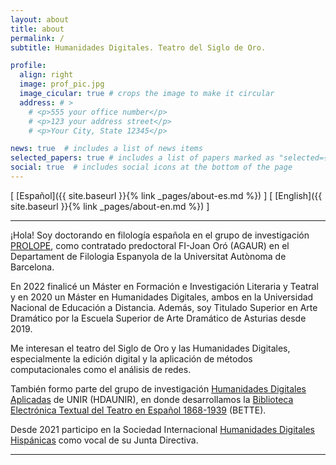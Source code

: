 ```yaml
---
layout: about
title: about
permalink: /
subtitle: Humanidades Digitales. Teatro del Siglo de Oro.

profile:
  align: right
  image: prof_pic.jpg
  image_cicular: true # crops the image to make it circular
  address: # >
    # <p>555 your office number</p>
    # <p>123 your address street</p>
    # <p>Your City, State 12345</p>

news: true  # includes a list of news items
selected_papers: true # includes a list of papers marked as "selected={true}"
social: true  # includes social icons at the bottom of the page
---
```


\[ [Español]({{ site.baseurl }}{% link _pages/about-es.md %}) \] \[ [English]({{ site.baseurl }}{% link _pages/about-en.md %}) \]

---

¡Hola! Soy doctorando en filología española en el grupo de investigación [PROLOPE](https://prolope.uab.cat/), como contratado predoctoral FI-Joan Oró (AGAUR) en el Departament de Filologia Espanyola de la Universitat Autònoma de Barcelona.   

En 2022 finalicé un Máster en Formación e Investigación Literaria y Teatral y en 2020 un Máster en Humanidades Digitales, ambos en la Universidad Nacional de Educación a Distancia. Además, soy Titulado Superior en Arte Dramático por la Escuela Superior de Arte Dramático de Asturias desde 2019.   

Me interesan el teatro del Siglo de Oro y las Humanidades Digitales, especialmente la edición digital y la aplicación de métodos computacionales como el análisis de redes.   
 
También formo parte del grupo de investigación [Humanidades Digitales Aplicadas](http://gruposinvestigacion.unir.net/hdaunir/) de UNIR (HDAUNIR), en donde desarrollamos la [Biblioteca Electrónica Textual del Teatro en Español 1868-1939](https://github.com/GHEDI/BETTE) (BETTE).    

Desde 2021 participo en la Sociedad Internacional [Humanidades Digitales Hispánicas](https://humanidadesdigitaleshispanicas.es/) como vocal de su Junta Directiva.   

---